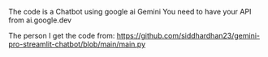 The code is a Chatbot using google ai Gemini You need to have your API from ai.google.dev

The person I get the code from: https://github.com/siddhardhan23/gemini-pro-streamlit-chatbot/blob/main/main.py
